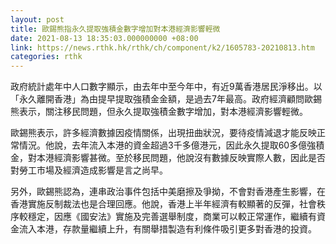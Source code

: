 ```yaml
---
layout: post
title: 歐錫熊指永久提取強積金數字增加對本港經濟影響輕微
date: 2021-08-13 18:35:03.000000000 +08:00
link: https://news.rthk.hk/rthk/ch/component/k2/1605783-20210813.htm
categories: rthk
---
```


政府統計處年中人口數字顯示，由去年中至今年中，有近9萬香港居民淨移出。以「永久離開香港」為由提早提取強積金金額，是過去7年最高。政府經濟顧問歐錫熊表示，關注移民問題，但永久提取強積金數字增加，對本港經濟影響輕微。

歐錫熊表示，許多經濟數據因疫情關係，出現扭曲狀況，要待疫情減退才能反映正常情況。他說，去年流入本港的資金超過3千多億港元，因此永久提取60多億強積金，對本港經濟影響甚微。至於移民問題，他說沒有數據反映實際人數，因此是否對勞工市場及經濟造成影響是言之尚早。

另外，歐錫熊認為，連串政治事件包括中美磨擦及爭拗，不會對香港產生影響，在香港實施反制裁法也是合理回應。他說，香港上半年經濟有較顯著的反彈，社會秩序較穩定，因應《國安法》實施及完善選舉制度，商業可以較正常運作，繼續有資金流入本港，存款量繼續上升，有關舉措製造有利條件吸引更多對香港的投資。
